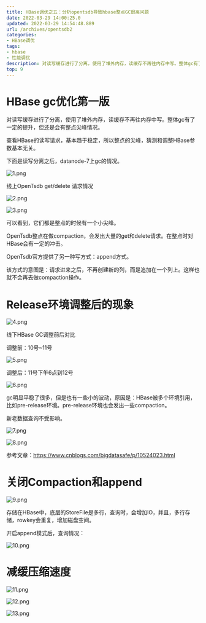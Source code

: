 ```yaml
---
title: HBase调优之五：分析opentsdb导致hbase整点GC很高问题
date: 2022-03-29 14:00:25.0
updated: 2022-03-29 14:54:48.889
url: /archives/opentsdb2
categories: 
- HBase调优
tags: 
- hbase
- 性能调优
description: 对读写缓存进行了分离，使用了堆外内存，读缓存不再往内存中写。整体gc有了一定的提升，但还是会有整点尖峰情况。查看HBase的读写请求，基本趋于稳定，所以整点的尖峰，猜测和调整HBase参数基本无关。
top: 9
---
```


# HBase gc优化第一版

<!--more-->

对读写缓存进行了分离，使用了堆外内存，读缓存不再往内存中写。整体gc有了一定的提升，但还是会有整点尖峰情况。

查看HBase的读写请求，基本趋于稳定，所以整点的尖峰，猜测和调整HBase参数基本无关。



下面是读写分离之后，datanode-7上gc的情况。

![1.png](../../images/1-f198c9659bed40159149627984847db7.png)

线上OpenTsdb get/delete 请求情况

![2.png](../../images/2-a27dd438450f4d76ada867912401f2e2.png)

![3.png](../../images/3-9188067aa7f0453484dcd6c06c5fbda5.png)

可以看到，它们都是整点的时候有一个小尖峰。

OpenTsdb整点在做compaction，会发出大量的get和delete请求。在整点时对HBase会有一定的冲击。



OpenTsdb官方提供了另一种写方式：append方式。

该方式的意图是：请求进来之后，不再创建新的列，而是追加在一个列上。这样也就不会再去做compaction操作。



# Release环境调整后的现象

![4.png](../../images/4-caf35a0c685544d68f9f4cce995865f2.png)

线下HBase GC调整前后对比

调整前：10号~11号

![5.png](../../images/5-98f52e5323354e9394775b2cbbd62ae3.png)

调整后：11号下午6点到12号

![6.png](../../images/6-8115ae8444a04fb4abefb5a97fa5cd0a.png)

gc明显平稳了很多，但是也有一些小的波动，原因是：HBase被多个环境引用，比如pre-release环境。pre-release环境也会发出一些compaction。



新老数据查询不受影响。

![7.png](../../images/7-187e9c55684f42be8210bbcbb0c26654.png)



![8.png](../../images/8-d68a5532a5ce4ada8a0d98fd0702222c.png)



参考文章：https://www.cnblogs.com/bigdatasafe/p/10524023.html



# 关闭Compaction和append

![9.png](../../images/9-9aa9bebd7a15472f830717025f72134d.png)

存储在HBase中，底层的StoreFile是多行，查询时，会增加IO，并且，多行存储，rowkey会重复，增加磁盘空间。

开启append模式后，查询情况：

![10.png](../../images/10-03f52e8de113407e89642c4f9f0b07f4.png)



# 减缓压缩速度

![11.png](../../images/11-625af44575b44b24b6f8238e820e3dcc.png)



![12.png](../../images/12-b19570af8c3241f19bb6fc9946e9d96f.png)



![13.png](../../images/13-4c99b7b42a744bad9eb38c199b8acb6d.png)